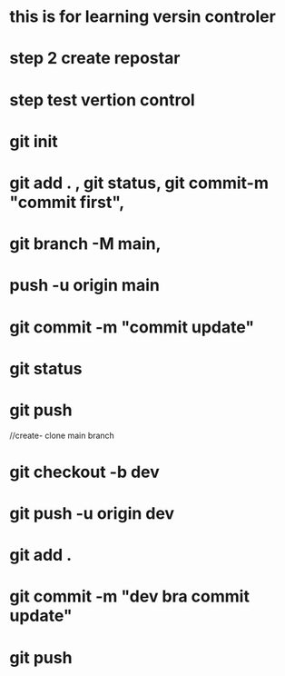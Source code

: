# this is for learning versin controler
# step 2 create repostar
# step test vertion control
# git init 
# git add . , git status, git commit-m "commit first", 
# git branch -M main,
# push -u origin main

# git commit -m "commit update"
# git status
# git push

//create- clone main branch
# git checkout -b dev   
# git push -u origin dev

# git add . 
# git commit -m "dev bra commit update"
# git push 